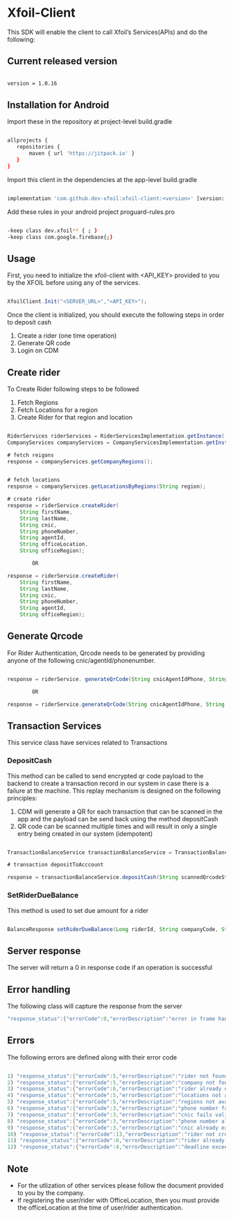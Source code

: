 # Xfoil-Client

This SDK will enable the client to call Xfoil’s Services(APIs) and do the following:

## Current released version

```bash

version = 1.0.16

```

## Installation for Android

Import these in the repository at project-level build.gradle 

```bash

allprojects {
   repositories {
       maven { url 'https://jitpack.io' }
   }
}

```

Import this client in the dependencies at the app-level build.gradle 

```bash

implementation 'com.github.dev-xfoil:xfoil-client:<version>' [version: 1.0.15]


```

Add these rules in your android project proguard-rules.pro

```bash

-keep class dev.xfoil** { ; }
-keep class com.google.firebase{;}

```


## Usage

First, you need to initialize the xfoil-client with <API_KEY> provided to you by the XFOIL before using any of the services.

```java

XfoilClient.Init("<SERVER_URL>","<API_KEY>");

```
Once the client is initialized, you should execute the following steps in order to deposit cash
1) Create a rider (one time operation)
2) Generate QR code
3) Login on CDM

## Create rider
To Create Rider following steps to be followed
1) Fetch Regions
2) Fetch Locations for a region
3) Create Rider for that region and location

```java

RiderServices riderServices = RiderServicesImplementation.getInstance();
CompanyServices companyServices = CompanyServicesImplementation.getInstance();

# fetch reigons
response = companyServices.getCompanyRegions();


# fetch locations
response = companyServices.getLocationsByRegions(String region);

# create rider
response = riderService.createRider(
    String firstName, 
    String lastName, 
    String cnic, 
    String phoneNumber,
    String agentId,  
    String officeLocation, 
    String officeRegion);

        OR

response = riderService.createRider(
    String firstName,
    String lastName,
    String cnic,
    String phoneNumber,
    String agentId,
    String officeRegion);

```

## Generate Qrcode 
For Rider Authentication, Qrcode needs to be generated by providing anyone of the following cnic/agentId/phonenumber.

```java

response = riderService. generateQrCode(String cnicAgentIdPhone, String officeRegion);

        OR

response = riderService.generateQrCode(String cnicAgentIdPhone, String officeLocation, String officeRegion);

```

## Transaction Services

This service class have services related to Transactions

### DepositCash
This method can be called to send encrypted qr code payload to the backend to create a transaction record in our system in case there is a failure at the machine. This replay mechanism is designed on the following principles:
1. CDM will generate a QR for each transaction that can be scanned in the app and the payload can be send back using the method depositCash
2. QR code can be scanned multiple times and will result in only a single entry being created in our system (idempotent)

```java

TransactionBalanceService transactionBalanceService = TransactionBalanceServiceImplementation.getInstance();

# transaction depositToAcccount

response = transactionBalanceService.depositCash(String scannedQrcodeString);

```
### SetRiderDueBalance
This method is used to set due amount for a rider 

```java

BalanceResponse setRiderDueBalance(Long riderId, String companyCode, String amountReceived, String amountReturn);

```

## Server response

The server will return a 0 in response code if an operation is successful

## Error handling

The following class will capture the response from the server

```java
"response_status":{"errorCode":0,"errorDescription":"error in frame handler","isSuccess":false}
```

## Errors

The following errors are defined along with their error code

```java

1) "response_status":{"errorCode":5,"errorDescription":"rider not found","isSuccess":false}
2) "response_status":{"errorCode":5,"errorDescription":"company not found","isSuccess":false}
3) "response_status":{"errorCode":6,"errorDescription":"rider already exits","isSuccess":false} 
4) "response_status":{"errorCode":5,"errorDescription":"locations not available","isSuccess":false}
5) "response_status":{"errorCode":5,"errorDescription":"regions not available","isSuccess":false}
6) "response_status":{"errorCode":3,"errorDescription":"phone number fails validation","isSuccess":false}
7) "response_status":{"errorCode":3,"errorDescription":"cnic fails validation","isSuccess":false}
8) "response_status":{"errorCode":3,"errorDescription":"phone number already exists for this location","isSuccess":false}
9) "response_status":{"errorCode":3,"errorDescription":"cnic already exists for this location","isSuccess":false}
10) "response_status":{"errorCode":13,"errorDescription":"rider not created. please try again","isSuccess":false}
11) "response_status":{"errorCode":6,"errorDescription":"rider already exists with the similar agentId, cnic, phone number","isSuccess":false}
12) "response_status":{"errorCode":4,"errorDescription":"deadline exceeded","isSuccess":false}
```

## Note

- For the utlization of other services please follow the document provided to you by the company.
- If registering the user/rider with OfficeLocation, then you must provide the officeLocation at the time of user/rider authentication. 
